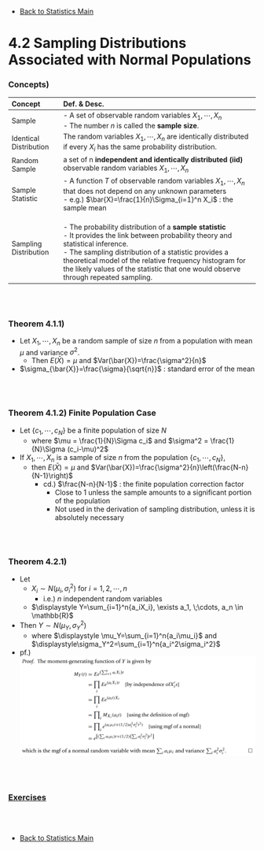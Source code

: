 * [Back to Statistics Main](../../main.md)

# 4.2 Sampling Distributions Associated with Normal Populations

### Concepts)
|Concept|Def. & Desc.|
|:-|:-|
|Sample|- A set of observable random variables $X_1,\cdots,X_n$<br>- The number $n$ is called the **sample size**.|
|Identical Distribution|The random variables $X_1,\cdots,X_n$ are identically distributed if every $X_i$ has the same probability distribution.|
|Random Sample|a set of n **independent and identically distributed (iid)** observable random variables $X_1,\cdots,X_n$|
|Sample Statistic|- A function $T$ of observable random variables $X_1,\cdots,X_n$ that does not depend on any unknown parameters <br>- e.g.) $\bar{X}=\frac{1}{n}\Sigma_{i=1}^n X_i$ : the sample mean|
|Sampling Distribution|<br>- The probability distribution of a **sample statistic**<br>- It provides the link between probability theory and statistical inference.<br>- The sampling distribution of a statistic provides a theoretical model of the relative frequency histogram for the likely values of the statistic that one would observe through repeated sampling.|

<br><br>

### Theorem 4.1.1)
- Let $X_1,\cdots,X_n$ be a random sample of size $n$ from a population with mean $\mu$ and variance $\sigma^2$.
  - Then $E(\bar{X}) = \mu$ and $Var(\bar{X})=\frac{\sigma^2}{n}$
- $\sigma_{\bar{X}}=\frac{\sigma}{\sqrt{n}}$ : standard error of the mean

<br><Br>

### Theorem 4.1.2) Finite Population Case
- Let $\lbrace c_1, \cdots, c_N\rbrace$ be a finite population of size $N$
  - where $\mu = \frac{1}{N}\Sigma c_i$ and $\sigma^2 = \frac{1}{N}\Sigma (c_i-\mu)^2$
- If $X_1,\cdots,X_n$ is a sample of size $n$ from the population $\lbrace c_1, \cdots, c_N\rbrace$,
  - then $E(\bar{X}) = \mu$ and $Var(\bar{X})=\frac{\sigma^2}{n}\left(\frac{N-n}{N-1}\right)$
    - cd.) $\frac{N-n}{N-1}$ : the finite population correction factor
      - Close to 1 unless the sample amounts to a significant portion of the population
      - Not used in the derivation of sampling distribution, unless it is absolutely necessary

<br><br>

### Theorem 4.2.1)
- Let  
  - $X_i \sim N(\mu_i, \sigma_i^2) \textrm{ for } i=1,2,\cdots,n$
    - i.e.) $n$ independent random variables
  - $`\displaystyle Y=\sum_{i=1}^n{a_iX_i}, \exists a_1, \;\cdots, a_n \in \mathbb{R}`$
- Then $Y \sim N(\mu_Y, \sigma_Y^2)$
  - where $\displaystyle \mu_Y=\sum_{i=1}^n{a_i\mu_i}$ and $\displaystyle\sigma_Y^2=\sum_{i=1}^n{a_i^2\sigma_i^2}$
- pf.)
  ![](images/001.png)


<br><br>

### [Exercises](./exercises.md)

<br><br>

* [Back to Statistics Main](../../main.md)